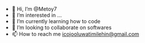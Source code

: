 - 👋 Hi, I’m @Metoy7
- 👀 I’m interested in ...
- 🌱 I’m currently learning how to code
- 💞️ I’m looking to collaborate on softwares
- 📫 How to reach me icojooluwatimilehin@gmail.com

<!---
Metoy7/Metoy7 is a ✨ special ✨ repository because its `README.md` (this file) appears on your GitHub profile.
You can click the Preview link to take a look at your changes.
--->
